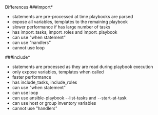 
Differences
###import*
- statements are pre-processed at time playbooks are parsed
- expose all variables, templates to the remaining playbook
- slower performance if has large number of tasks
- has import_tasks, import_roles and import_playbook
- can use "when statement"
- can use "handlers"
- cannot use loop

###include*
- statements are processed as they are read during playbook execution
- only expose variables, templates when called
- faster performance
- has include_tasks, include_roles
- can use "when statement"
- can use loop
- can use ansible-playbook --list-tasks and --start-at-task
- can use host or group inventory variables
- cannot use "handlers"

